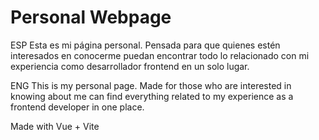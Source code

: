 # Personal Webpage

ESP
Esta es mi página personal. Pensada para que quienes estén interesados en conocerme puedan encontrar todo lo relacionado con mi experiencia como desarrollador frontend en un solo lugar.

ENG
This is my personal page. Made for those who are interested in knowing about me can find everything related to my experience as a frontend developer in one place.

Made with Vue + Vite
